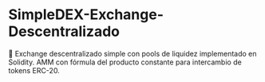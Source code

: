 # SimpleDEX-Exchange-Descentralizado
🚀 Exchange descentralizado simple con pools de liquidez implementado en Solidity. AMM con fórmula del producto constante para intercambio de tokens ERC-20.
